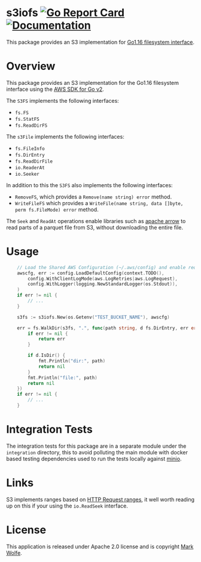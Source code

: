 # s3iofs [![Go Report Card](https://goreportcard.com/badge/github.com/wolfeidau/s3iofs)](https://goreportcard.com/report/github.com/wolfeidau/s3iofs) [![Documentation](https://godoc.org/github.com/wolfeidau/s3iofs?status.svg)](https://godoc.org/github.com/wolfeidau/s3iofs)

This package provides an S3 implementation for [Go1.16 filesystem interface](https://tip.golang.org/doc/go1.16#fs).

# Overview

This package provides an S3 implementation for the Go1.16 filesystem interface using the [AWS SDK for Go v2](https://github.com/aws/aws-sdk-go-v2).

The `S3FS` implements the following interfaces:

- `fs.FS`
- `fs.StatFS`
- `fs.ReadDirFS`

The `s3File` implements the following interfaces:

- `fs.FileInfo`
- `fs.DirEntry`
- `fs.ReadDirFile`
- `io.ReaderAt`
- `io.Seeker`

In addition to this the `S3FS` also implements the following interfaces:

- `RemoveFS`, which provides a `Remove(name string) error` method.
- `WriteFileFS` which provides a `WriteFile(name string, data []byte, perm fs.FileMode) error` method.

The `Seek` and `ReadAt` operations enable libraries such as [apache arrow](https://arrow.apache.org/) to read parts of a parquet file from S3, without downloading the entire file.

# Usage 

```go
	// Load the Shared AWS Configuration (~/.aws/config) and enable request logging
	awscfg, err := config.LoadDefaultConfig(context.TODO(),
		config.WithClientLogMode(aws.LogRetries|aws.LogRequest),
		config.WithLogger(logging.NewStandardLogger(os.Stdout)),
	)
	if err != nil {
		// ...
	}

	s3fs := s3iofs.New(os.Getenv("TEST_BUCKET_NAME"), awscfg)

	err = fs.WalkDir(s3fs, ".", func(path string, d fs.DirEntry, err error) error {
		if err != nil {
			return err
		}

		if d.IsDir() {
			fmt.Println("dir:", path)
			return nil
		}
		fmt.Println("file:", path)
		return nil
	})
	if err != nil {
		// ...
	}
```

# Integration Tests

The integration tests for this package are in a separate module under the `integration`	directory, this to avoid polluting the main module with docker based testing dependencies used to run the tests locally against [minio](https://min.io/).

# Links

S3 implements ranges based on [HTTP Request ranges](https://developer.mozilla.org/en-US/docs/Web/HTTP/Range_requests), it well worth reading up on this if your using the `io.ReadSeek` interface.

# License

This application is released under Apache 2.0 license and is copyright [Mark Wolfe](https://www.wolfe.id.au).
